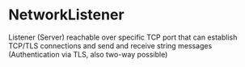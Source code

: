 # NetworkListener
Listener (Server) reachable over specific TCP port that can establish TCP/TLS connections and send and receive string messages (Authentication via TLS, also two-way possible)
